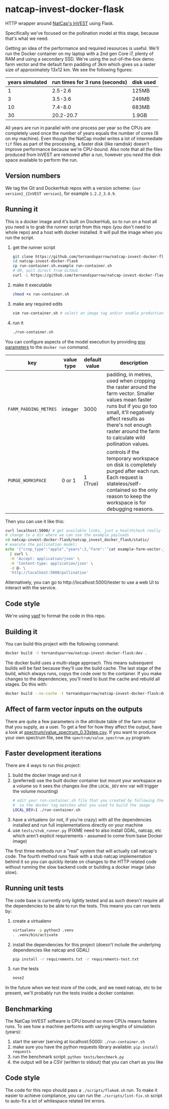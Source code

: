# natcap-invest-docker-flask

HTTP wrapper around [NatCap's InVEST](https://pypi.python.org/pypi/natcap.invest) using Flask.

Specifically we've focused on the pollination model at this stage, because that's what we need.

Getting an idea of the performance and required resources is useful. We'll run the Docker container on my
laptop with a 2nd gen Core i7, plenty of RAM and using a secondary SSD. We're using the out-of-the-box demo
farm vector and the default farm padding of 3km which gives us a raster size of approximately 13x12 km. We see
the following figures:

years simulated | run times for 3 runs (seconds) | disk used
--- | --- | ---
1 | 2.5-2.6 | 125MB
3 | 3.5-3.6 | 249MB
10 | 7.4-8.0 | 683MB
30 | 20.2-20.7 | 1.9GB

All years are run in parallel with one process per year so the CPUs are completely used once the number of
years equals the number of cores (8 on my machine). Even though the NatCap model writes a lot of intermediate
`tif` files as part of the processing, a faster disk (like ramdisk) doesn't improve performance because we're
CPU-bound. Also note that all the files produced from InVEST are removed after a run, however you *need* the
disk space available to perform the run.

## Version numbers
We tag the Git and DockerHub repos with a version scheme: `{our version}_{InVEST version}`, for example
`1.2.2_3.8.9`.

## Running it

This is a docker image and it's built on DockerHub, so to run on a host all you need is to grab the runner script from
this repo (you don't need to whole repo) and a host with docker installed. It will pull the image when you run the
script.

  1. get the runner script
      ```bash
      git clone https://github.com/ternandsparrow/natcap-invest-docker-flask
      cd natcap-invest-docker-flask
      cp run-container.sh.example run-container.sh
      # OR, pull direct from GitHub
      curl -L https://github.com/ternandsparrow/natcap-invest-docker-flask/raw/master/run-container.sh.example > run-container.sh
      ```
  1. make it executable
      ```bash
      chmod +x run-container.sh
      ```
  1. make any required edits
      ```bash
      vim run-container.sh # select an image tag and/or enable production mode
      ```
  1. run it
      ```bash
      ./run-container.sh
      ```

You can configure aspects of the model execution by providing [env
parameters](https://docs.docker.com/engine/reference/run/#env-environment-variables) to the `docker run` command.

| key |value type | default value | description |
| --- |---------- | ------------- | ----------- |
|`FARM_PADDING_METRES`|integer|3000| padding, in metres, used when cropping the raster around the farm vector. Smaller values mean faster runs but if you go too small, it'll negatively affect results as there's not enough raster around the farm to calculate wild pollination values. |
|`PURGE_WORKSPACE`|0 or 1|1 (True)|controls if the temporary workspace on disk is completely purged after each run. Each request is stateless/self-contained so the only reason to keep the workspace is for debugging reasons.|

Then you can use it like this:
```bash
curl localhost:5000/ # get available links, just a healthcheck really
# change to a dir where we can use the example payloads
cd natcap-invest-docker-flask/natcap_invest_docker_flask/static/
# execute the pollination model:
echo '{"crop_type":"apple","years":3,"farm":'`cat example-farm-vector.json`',"reveg":'`cat example-reveg-vector.json`'}' \
  | curl \
  -H 'Accept: application/json' \
  -H 'Content-type: application/json' \
  -d @- \
  'http://localhost:5000/pollination'
```

Alternatively, you can go to http://localhost:5000/tester to use a web UI to interact with the service.

## Code style
We're using [yapf](https://github.com/google/yapf) to format the code in this
repo.


## Building it

You can build this project with the following command:
```bash
docker build -t ternandsparrow/natcap-invest-docker-flask:dev .
```

The docker build uses a multi-stage approach. This means subsequent builds will be fast because they'll use the build
cache. The last stage of the build, which always runs, copys the code over to the container. If you make changes to
the dependencies, you'll need to bust the cache and rebuild all stages. Do this with:
```bash
docker build --no-cache -t ternandsparrow/natcap-invest-docker-flask:dev .
```

## Affect of farm vector inputs on the outputs
There are quite a few parameters in the attribute table of the farm vector that you supply, as a user. To get
a feel for how they affect the output, have a look at
[spectrum/value_spectrum_0.33step.csv](./spectrum/value_spectrum_0.33step.csv). If you want to produce your
own spectrum file, see the `spectrum/value_spectrum.py` program.

## Faster development iterations

There are 4 ways to run this project:
 1. build the docker image and run it
 1. (preferred) use the built docker container but mount your workspace as a volume so it sees the changes *live* (the
    `LOCAL_DEV` env var will trigger the volume mounting)
      ```bash
      # edit your run-container.sh file that you created by following the instructions under "Running it"
      #  so the docker tag matches what you used to build the image
      LOCAL_DEV=1 ./run-container.sh
      ```
 1. have a virtualenv (or not, if you're crazy) with all the dependencies installed and run full implementations directly on your machine
 1. use `tests/stub_runner.py` (FIXME need to also install GDAL, natcap, etc which aren't explicit requirements -
    assumed to come from base Docker image)

The first three methods run a "real" system that will actually call natcap's code. The fourth method runs flask
with a stub natcap implementation behind it so you can quickly iterate on changes to the HTTP related code
without running the slow backend code or building a docker image (also slow).

## Running unit tests
The code base is currently only lightly tested and as such doesn't require all the dependencies to be able to run the
tests. This means you can run tests by:

  1. create a virtualenv
      ```bash
      virtualenv -p python3 .venv
      . .venv/bin/activate
      ```
  1. install the dependencies for this project (doesn't include the underlying dependencies like natcap and GDAL)
      ```bash
      pip install -r requirements.txt -r requirements-test.txt
      ```
  1. run the tests
      ```bash
      nose2
      ```

In the future when we test more of the code, and we need natcap, etc to be present, we'll probably run the tests inside
a docker container.

## Benchmarking
The NatCap InVEST software is CPU bound so more CPUs means fasters runs. To see
how a machine performs with varying lengths of simulation (years):

  1. start the server (serving at localhost:5000): `./run-container.sh`
  1. make sure you have the python requests library available: `pip install requests`
  1. run the benchmark script: `python tests/benchmark.py`
  1. the output will be a CSV (written to stdout) that you can chart as you like

## Code style
The code for this repo should pass a `./scripts/flake8.sh` run. To make it
easier to achieve compliance, you can run the `./scripts/lint-fix.sh` script to
auto-fix a lot of whitespace related lint errors.

